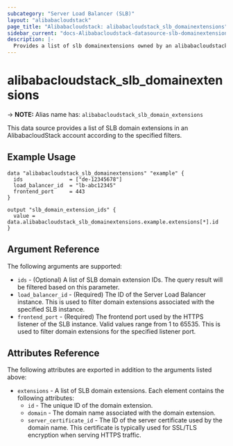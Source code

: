 ```yaml
---
subcategory: "Server Load Balancer (SLB)"
layout: "alibabacloudstack"
page_title: "Alibabacloudstack: alibabacloudstack_slb_domainextensions"
sidebar_current: "docs-Alibabacloudstack-datasource-slb-domainextensions"
description: |- 
  Provides a list of slb domainextensions owned by an alibabacloudstack account.
---
```


# alibabacloudstack_slb_domainextensions
-> **NOTE:** Alias name has: `alibabacloudstack_slb_domain_extensions`

This data source provides a list of SLB domain extensions in an AlibabacloudStack account according to the specified filters.

## Example Usage

```hcl
data "alibabacloudstack_slb_domainextensions" "example" {
  ids               = ["de-12345678"]
  load_balancer_id  = "lb-abc12345"
  frontend_port     = 443
}

output "slb_domain_extension_ids" {
  value = data.alibabacloudstack_slb_domainextensions.example.extensions[*].id
}
```

## Argument Reference

The following arguments are supported:

* `ids` - (Optional) A list of SLB domain extension IDs. The query result will be filtered based on this parameter.
* `load_balancer_id` - (Required) The ID of the Server Load Balancer instance. This is used to filter domain extensions associated with the specified SLB instance.
* `frontend_port` - (Required) The frontend port used by the HTTPS listener of the SLB instance. Valid values range from 1 to 65535. This is used to filter domain extensions for the specified listener port.

## Attributes Reference

The following attributes are exported in addition to the arguments listed above:

* `extensions` - A list of SLB domain extensions. Each element contains the following attributes:
  * `id` - The unique ID of the domain extension.
  * `domain` - The domain name associated with the domain extension.
  * `server_certificate_id` - The ID of the server certificate used by the domain name. This certificate is typically used for SSL/TLS encryption when serving HTTPS traffic.
